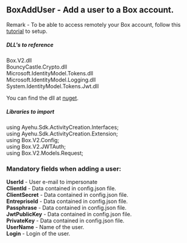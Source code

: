 ## BoxAddUser - Add a user to a Box account.

Remark - To be able to access remotely your Box account, follow this [tutorial](https://developer.box.com/docs/setting-up-a-jwt-app) to setup.  

##### DLL's to reference
Box.V2.dll  
BouncyCastle.Crypto.dll  
Microsoft.IdentityModel.Tokens.dll  
Microsoft.IdentityModel.Logging.dll  
System.IdentityModel.Tokens.Jwt.dll  

You can find the dll at [nuget](https://www.nuget.org/packages/Box.V2/).  

##### Libraries to import
using Ayehu.Sdk.ActivityCreation.Interfaces;  
using Ayehu.Sdk.ActivityCreation.Extension;  
using Box.V2.Config;  
using Box.V2.JWTAuth;  
using Box.V2.Models.Request;  

### Mandatory fields when adding a user:
**UserId**			- User e-mail to impersonate  
**ClientId**		- Data contained in config.json file.  
**ClientSecret**	- Data contained in config.json file.  
**EntrepriseId**	- Data contained in config.json file.  
**Passphrase**		- Data contained in config.json file.  
**JwtPublicKey**	- Data contained in config.json file.  
**PrivateKey**		- Data contained in config.json file.  
**UserName**		- Name of the user.  
**Login**			- Login of the user.